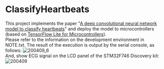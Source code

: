 # ClassifyHeartbeats

This project implements the paper "[A deep convolutional neural network model to classify heartbeats](https://www.sciencedirect.com/science/article/pii/S0010482517302810?via%3Dihub)" and deploy the model to microcontrollers (based on [TensorFlow Lite for Microcontrollers](https://www.tensorflow.org/lite/microcontrollers)).  
Please refer to the information on the development environment in NOTE.txt. The result of the execution is output by the serial console, as follows: 
![200409_6](https://user-images.githubusercontent.com/44540872/78876994-c3f26000-7a82-11ea-9ab0-8f8cf03ee3ff.png)  
And, show ECG signal on the LCD panel of the STM32F746 Discovery kit:
![200409](https://user-images.githubusercontent.com/44540872/78872488-f0ef4480-7a7b-11ea-9ac9-e01b6aed57b4.png)

